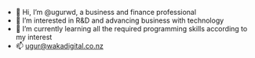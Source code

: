 - 👋 Hi, I’m @ugurwd, a business and finance professional
- 👀 I’m interested in R&D and advancing business with technology 
- 🌱 I’m currently learning all the required programming skills according to my interest
- 📫 ugur@wakadigital.co.nz


<!---
ugurwd/ugurwd is a ✨ special ✨ repository because its `README.md` (this file) appears on your GitHub profile.
You can click the Preview link to take a look at your changes.
--->

